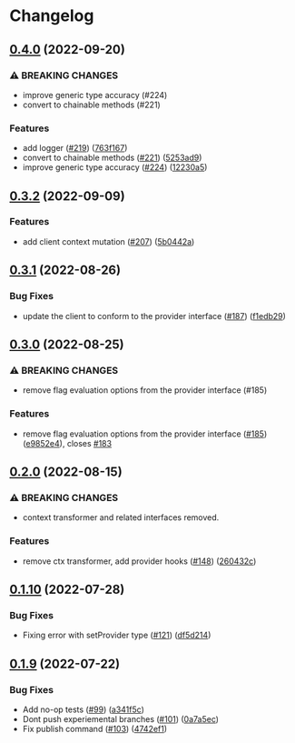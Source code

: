 # Changelog

## [0.4.0](https://github.com/open-feature/node-sdk/compare/nodejs-sdk-v0.3.2...nodejs-sdk-v0.4.0) (2022-09-20)


### ⚠ BREAKING CHANGES

* improve generic type accuracy (#224)
* convert to chainable methods (#221)

### Features

* add logger ([#219](https://github.com/open-feature/node-sdk/issues/219)) ([763f167](https://github.com/open-feature/node-sdk/commit/763f16717a4dd199a84bf90302551d3b24c862af))
* convert to chainable methods ([#221](https://github.com/open-feature/node-sdk/issues/221)) ([5253ad9](https://github.com/open-feature/node-sdk/commit/5253ad9b47299c375bbf1151c672454fb11b9f40))
* improve generic type accuracy ([#224](https://github.com/open-feature/node-sdk/issues/224)) ([12230a5](https://github.com/open-feature/node-sdk/commit/12230a5cd7c4a5a1ae55f117fed5d6778118f4ee))

## [0.3.2](https://github.com/open-feature/node-sdk/compare/nodejs-sdk-v0.3.1...nodejs-sdk-v0.3.2) (2022-09-09)


### Features

* add client context mutation ([#207](https://github.com/open-feature/node-sdk/issues/207)) ([5b0442a](https://github.com/open-feature/node-sdk/commit/5b0442aee952e694496f3d15770a69b334015802))

## [0.3.1](https://github.com/open-feature/node-sdk/compare/nodejs-sdk-v0.3.0...nodejs-sdk-v0.3.1) (2022-08-26)


### Bug Fixes

* update the client to conform to the provider interface ([#187](https://github.com/open-feature/node-sdk/issues/187)) ([f1edb29](https://github.com/open-feature/node-sdk/commit/f1edb296346e9feb2bd86fed71bbe24e725e0531))

## [0.3.0](https://github.com/open-feature/node-sdk/compare/nodejs-sdk-v0.2.0...nodejs-sdk-v0.3.0) (2022-08-25)


### ⚠ BREAKING CHANGES

* remove flag evaluation options from the provider interface (#185)

### Features

* remove flag evaluation options from the provider interface ([#185](https://github.com/open-feature/node-sdk/issues/185)) ([e9852e4](https://github.com/open-feature/node-sdk/commit/e9852e4f52fd598cebb9d74f3c22abdb832ebac9)), closes [#183](https://github.com/open-feature/node-sdk/issues/183)

## [0.2.0](https://github.com/open-feature/node-sdk/compare/nodejs-sdk-v0.1.10...nodejs-sdk-v0.2.0) (2022-08-15)


### ⚠ BREAKING CHANGES

* context transformer and related interfaces removed.

### Features

* remove ctx transformer, add provider hooks ([#148](https://github.com/open-feature/node-sdk/issues/148)) ([260432c](https://github.com/open-feature/node-sdk/commit/260432c4f92f16f83635dfafff30ad9bc1697a47))

## [0.1.10](https://github.com/open-feature/node-sdk/compare/nodejs-sdk-v0.1.9...nodejs-sdk-v0.1.10) (2022-07-28)


### Bug Fixes

* Fixing error with setProvider type ([#121](https://github.com/open-feature/node-sdk/issues/121)) ([df5d214](https://github.com/open-feature/node-sdk/commit/df5d2149ef15a1e9b58b9a3280c01bd77a2b3dd8))

## [0.1.9](https://github.com/open-feature/node-sdk/compare/nodejs-sdk-v0.1.8...nodejs-sdk-v0.1.9) (2022-07-22)


### Bug Fixes

* Add no-op tests ([#99](https://github.com/open-feature/node-sdk/issues/99)) ([a341f5c](https://github.com/open-feature/node-sdk/commit/a341f5c776035ca24b1323b4a37f5f166cdc55d7))
* Dont push experiemental branches ([#101](https://github.com/open-feature/node-sdk/issues/101)) ([0a7a5ec](https://github.com/open-feature/node-sdk/commit/0a7a5ec562d5dcfdb044ebcc25fd1fed703b68f4))
* Fix publish command ([#103](https://github.com/open-feature/node-sdk/issues/103)) ([4742ef1](https://github.com/open-feature/node-sdk/commit/4742ef14cc0ea07e3569eee56899937452a55a9c))
